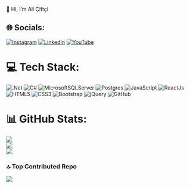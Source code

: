 👋 Hi, I’m Ali Çiftçi

## 🌐 Socials:
[![Instagram](https://img.shields.io/badge/Instagram-%23E4405F.svg?logo=Instagram&logoColor=white)](https://instagram.com/alicftciii) [![LinkedIn](https://img.shields.io/badge/LinkedIn-%230077B5.svg?logo=linkedin&logoColor=white)](https://linkedin.com/in/ali-çiftçi-0bab9330a) [![YouTube](https://img.shields.io/badge/YouTube-%23FF0000.svg?logo=YouTube&logoColor=white)](https://youtube.com/@alicftci) 

# 💻 Tech Stack:
![.Net](https://img.shields.io/badge/.NET-5C2D91?style=for-the-badge&logo=.net&logoColor=white) ![C#](https://img.shields.io/badge/c%23-%23239120.svg?style=for-the-badge&logo=csharp&logoColor=white) ![MicrosoftSQLServer](https://img.shields.io/badge/Microsoft%20SQL%20Server-CC2927?style=for-the-badge&logo=microsoft%20sql%20server&logoColor=white) ![Postgres](https://img.shields.io/badge/postgres-%23316192.svg?style=for-the-badge&logo=postgresql&logoColor=white) ![JavaScript](https://img.shields.io/badge/javascript-%23323330.svg?style=for-the-badge&logo=javascript&logoColor=%23F7DF1E) ![ReactJs](https://img.shields.io/badge/-ReactJs-61DAFB?logo=react&logoColor=white&style=for-the-badge) ![HTML5](https://img.shields.io/badge/html5-%23E34F26.svg?style=for-the-badge&logo=html5&logoColor=white) ![CSS3](https://img.shields.io/badge/css3-%231572B6.svg?style=for-the-badge&logo=css3&logoColor=white) ![Bootstrap](https://img.shields.io/badge/Bootstrap-563D7C?style=for-the-badge&logo=bootstrap&logoColor=white) ![jQuery](https://img.shields.io/badge/jquery-%230769AD.svg?style=for-the-badge&logo=jquery&logoColor=white) ![GitHub](https://img.shields.io/badge/github-%23121011.svg?style=for-the-badge&logo=github&logoColor=white)
# 📊 GitHub Stats:
![](https://github-readme-stats.vercel.app/api?username=alicftci10&theme=dark&hide_border=false&include_all_commits=false&count_private=false)<br/>
![](https://github-readme-streak-stats.herokuapp.com/?user=alicftci10&theme=dark&hide_border=false)<br/>
![](https://github-readme-stats.vercel.app/api/top-langs/?username=alicftci10&theme=dark&hide_border=false&include_all_commits=false&count_private=false&layout=compact)

### 🔝 Top Contributed Repo
![](https://github-contributor-stats.vercel.app/api?username=alicftci10&limit=5&theme=dark&combine_all_yearly_contributions=true)

<!-- Proudly created with GPRM ( https://gprm.itsvg.in ) -->
